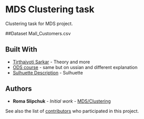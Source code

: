 # MDS Clustering task

Clustering task for MDS project.

##Dataset
Mall_Customers.csv


## Built With

* [Tirthajyoti Sarkar](https://github.com/tirthajyoti/Machine-Learning-with-Python) - Theory and more
* [ODS course](https://habr.com/en/company/ods/blog/325654/) - same but on ussian and different explanation
* [Sulhuette Description](https://itnan.ru/post.php?c=1&p=467745) - Sulhuette

## Authors

* **Roma Slipchuk** - *Initial work* - [MDS/Clustering](https://github.com/romanslipchuk/MDS/)

See also the list of [contributors](https://github.com/your/project/contributors) who participated in this project.
